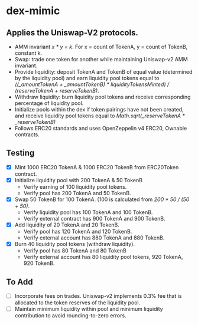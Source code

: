 # dex-mimic

## Applies the Uniswap-V2 protocols.

-   AMM invariant _x \* y = k_. For x = count of TokenA, y = count of TokenB, constant k.
-   Swap: trade one token for another while maintaining Uniswap-v2 AMM invariant.
-   Provide liquidity: deposit TokenA and TokenB of equal value (determined by the liquidity pool) and earn liquidity pool tokens equal to _((\_amountTokenA + \_amountTokenB) \* liquidityTokensMinted) / (reserveTokenA + reserveTokenB)_.
-   Withdraw liquidity: burn liquidity pool tokens and receive corresponding percentage of liquidity pool.
-   Initialize pools within the dex if token pairings have not been created, and receive liquidity pool tokens equal to _Math.sqrt(\_reserveTokenA \* \_reserveTokenB)_
-   Follows ERC20 standards and uses OpenZeppelin v4 ERC20, Ownable contracts.

## Testing

-   [x] Mint 1000 ERC20 TokenA & 1000 ERC20 TokenB from ERC20Token contract.
-   [x] Initialize liquidity pool with 200 TokenA & 50 TokenB
    -   Verify earning of 100 liquidity pool tokens.
    -   Verify pool has 200 TokenA and 50 TokenB.
-   [x] Swap 50 TokenB for 100 TokenA. (100 is calculated from _200 \* 50 / (50 + 50)_.
    -   Verify liquidity pool has 100 TokenA and 100 TokenB.
    -   Verify external contract has 900 TokenA and 900 TokenB.
-   [x] Add liquidity of 20 TokenA and 20 TokenB.
    -   Verify pool has 120 TokenA and 120 TokenB.
    -   Verify external account has 880 TokenA and 880 TokenB.
-   [x] Burn 40 liquidity pool tokens (withdraw liquidity).
    -   Verify pool has 80 TokenA and 80 TokenB
    -   Verify external account has 80 liquidity pool tokens, 920 TokenA, 920 TokenB.

## To Add

-   [ ] Incorporate fees on trades. Uniswap-v2 implements 0.3% fee that is allocated to the token reserves of the liquidity pool.
-   [ ] Maintain minimum liquidity within pool and minimum liquidity contribution to avoid rounding-to-zero errors.
